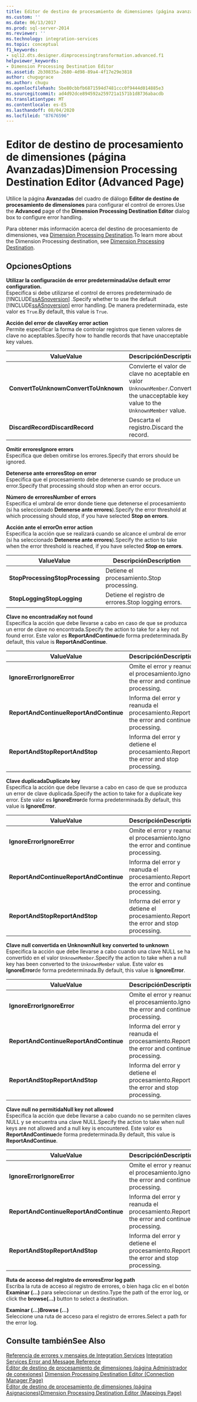 ```yaml
---
title: Editor de destino de procesamiento de dimensiones (página avanzadas) | Microsoft Docs
ms.custom: ''
ms.date: 06/13/2017
ms.prod: sql-server-2014
ms.reviewer: ''
ms.technology: integration-services
ms.topic: conceptual
f1_keywords:
- sql12.dts.designer.dimprocessingtransformation.advanced.f1
helpviewer_keywords:
- Dimension Processing Destination Editor
ms.assetid: 2b30835a-2680-4d98-89a4-4f17e29e3818
author: chugugrace
ms.author: chugu
ms.openlocfilehash: 5be80cbbfb6871594d7481ccc0f9444d014885e3
ms.sourcegitcommit: ad4d92dce894592a259721a1571b1d8736abacdb
ms.translationtype: MT
ms.contentlocale: es-ES
ms.lasthandoff: 08/04/2020
ms.locfileid: "87676596"
---
```

# <a name="dimension-processing-destination-editor-advanced-page"></a><span data-ttu-id="597a7-102">Editor de destino de procesamiento de dimensiones (página Avanzadas)</span><span class="sxs-lookup"><span data-stu-id="597a7-102">Dimension Processing Destination Editor (Advanced Page)</span></span>
  <span data-ttu-id="597a7-103">Utilice la página **Avanzadas** del cuadro de diálogo **Editor de destino de procesamiento de dimensiones** para configurar el control de errores.</span><span class="sxs-lookup"><span data-stu-id="597a7-103">Use the **Advanced** page of the **Dimension Processing Destination Editor** dialog box to configure error handling.</span></span>  
  
 <span data-ttu-id="597a7-104">Para obtener más información acerca del destino de procesamiento de dimensiones, vea [Dimension Processing Destination](data-flow/dimension-processing-destination.md).</span><span class="sxs-lookup"><span data-stu-id="597a7-104">To learn more about the Dimension Processing destination, see [Dimension Processing Destination](data-flow/dimension-processing-destination.md).</span></span>  
  
## <a name="options"></a><span data-ttu-id="597a7-105">Opciones</span><span class="sxs-lookup"><span data-stu-id="597a7-105">Options</span></span>  
 <span data-ttu-id="597a7-106">**Utilizar la configuración de error predeterminada**</span><span class="sxs-lookup"><span data-stu-id="597a7-106">**Use default error configuration.**</span></span>  
 <span data-ttu-id="597a7-107">Especifica si debe utilizarse el control de errores predeterminado de [!INCLUDE[ssASnoversion](../includes/ssasnoversion-md.md)] .</span><span class="sxs-lookup"><span data-stu-id="597a7-107">Specify whether to use the default [!INCLUDE[ssASnoversion](../includes/ssasnoversion-md.md)] error handling.</span></span> <span data-ttu-id="597a7-108">De manera predeterminada, este valor es `True`.</span><span class="sxs-lookup"><span data-stu-id="597a7-108">By default, this value is `True`.</span></span>  
  
 <span data-ttu-id="597a7-109">**Acción del error de clave**</span><span class="sxs-lookup"><span data-stu-id="597a7-109">**Key error action**</span></span>  
 <span data-ttu-id="597a7-110">Permite especificar la forma de controlar registros que tienen valores de clave no aceptables.</span><span class="sxs-lookup"><span data-stu-id="597a7-110">Specify how to handle records that have unacceptable key values.</span></span>  
  
|<span data-ttu-id="597a7-111">Value</span><span class="sxs-lookup"><span data-stu-id="597a7-111">Value</span></span>|<span data-ttu-id="597a7-112">Descripción</span><span class="sxs-lookup"><span data-stu-id="597a7-112">Description</span></span>|  
|-----------|-----------------|  
|<span data-ttu-id="597a7-113">**ConvertToUnknown**</span><span class="sxs-lookup"><span data-stu-id="597a7-113">**ConvertToUnknown**</span></span>|<span data-ttu-id="597a7-114">Convierte el valor de clave no aceptable en el valor `UnknownMember`.</span><span class="sxs-lookup"><span data-stu-id="597a7-114">Convert the unacceptable key value to the `UnknownMember` value.</span></span>|  
|<span data-ttu-id="597a7-115">**DiscardRecord**</span><span class="sxs-lookup"><span data-stu-id="597a7-115">**DiscardRecord**</span></span>|<span data-ttu-id="597a7-116">Descarta el registro.</span><span class="sxs-lookup"><span data-stu-id="597a7-116">Discard the record.</span></span>|  
  
 <span data-ttu-id="597a7-117">**Omitir errores**</span><span class="sxs-lookup"><span data-stu-id="597a7-117">**Ignore errors**</span></span>  
 <span data-ttu-id="597a7-118">Especifica que deben omitirse los errores.</span><span class="sxs-lookup"><span data-stu-id="597a7-118">Specify that errors should be ignored.</span></span>  
  
 <span data-ttu-id="597a7-119">**Detenerse ante errores**</span><span class="sxs-lookup"><span data-stu-id="597a7-119">**Stop on error**</span></span>  
 <span data-ttu-id="597a7-120">Especifica que el procesamiento debe detenerse cuando se produce un error.</span><span class="sxs-lookup"><span data-stu-id="597a7-120">Specify that processing should stop when an error occurs.</span></span>  
  
 <span data-ttu-id="597a7-121">**Número de errores**</span><span class="sxs-lookup"><span data-stu-id="597a7-121">**Number of errors**</span></span>  
 <span data-ttu-id="597a7-122">Especifica el umbral de error donde tiene que detenerse el procesamiento (si ha seleccionado **Detenerse ante errores**).</span><span class="sxs-lookup"><span data-stu-id="597a7-122">Specify the error threshold at which processing should stop, if you have selected **Stop on errors**.</span></span>  
  
 <span data-ttu-id="597a7-123">**Acción ante el error**</span><span class="sxs-lookup"><span data-stu-id="597a7-123">**On error action**</span></span>  
 <span data-ttu-id="597a7-124">Especifica la acción que se realizará cuando se alcance el umbral de error (si ha seleccionado **Detenerse ante errores**).</span><span class="sxs-lookup"><span data-stu-id="597a7-124">Specify the action to take when the error threshold is reached, if you have selected **Stop on errors**.</span></span>  
  
|<span data-ttu-id="597a7-125">Value</span><span class="sxs-lookup"><span data-stu-id="597a7-125">Value</span></span>|<span data-ttu-id="597a7-126">Descripción</span><span class="sxs-lookup"><span data-stu-id="597a7-126">Description</span></span>|  
|-----------|-----------------|  
|<span data-ttu-id="597a7-127">**StopProcessing**</span><span class="sxs-lookup"><span data-stu-id="597a7-127">**StopProcessing**</span></span>|<span data-ttu-id="597a7-128">Detiene el procesamiento.</span><span class="sxs-lookup"><span data-stu-id="597a7-128">Stop processing.</span></span>|  
|<span data-ttu-id="597a7-129">**StopLogging**</span><span class="sxs-lookup"><span data-stu-id="597a7-129">**StopLogging**</span></span>|<span data-ttu-id="597a7-130">Detiene el registro de errores.</span><span class="sxs-lookup"><span data-stu-id="597a7-130">Stop logging errors.</span></span>|  
  
 <span data-ttu-id="597a7-131">**Clave no encontrada**</span><span class="sxs-lookup"><span data-stu-id="597a7-131">**Key not found**</span></span>  
 <span data-ttu-id="597a7-132">Especifica la acción que debe llevarse a cabo en caso de que se produzca un error de clave no encontrada.</span><span class="sxs-lookup"><span data-stu-id="597a7-132">Specify the action to take for a key not found error.</span></span> <span data-ttu-id="597a7-133">Este valor es **ReportAndContinue**de forma predeterminada.</span><span class="sxs-lookup"><span data-stu-id="597a7-133">By default, this value is **ReportAndContinue**.</span></span>  
  
|<span data-ttu-id="597a7-134">Value</span><span class="sxs-lookup"><span data-stu-id="597a7-134">Value</span></span>|<span data-ttu-id="597a7-135">Descripción</span><span class="sxs-lookup"><span data-stu-id="597a7-135">Description</span></span>|  
|-----------|-----------------|  
|<span data-ttu-id="597a7-136">**IgnoreError**</span><span class="sxs-lookup"><span data-stu-id="597a7-136">**IgnoreError**</span></span>|<span data-ttu-id="597a7-137">Omite el error y reanuda el procesamiento.</span><span class="sxs-lookup"><span data-stu-id="597a7-137">Ignore the error and continue processing.</span></span>|  
|<span data-ttu-id="597a7-138">**ReportAndContinue**</span><span class="sxs-lookup"><span data-stu-id="597a7-138">**ReportAndContinue**</span></span>|<span data-ttu-id="597a7-139">Informa del error y reanuda el procesamiento.</span><span class="sxs-lookup"><span data-stu-id="597a7-139">Report the error and continue processing.</span></span>|  
|<span data-ttu-id="597a7-140">**ReportAndStop**</span><span class="sxs-lookup"><span data-stu-id="597a7-140">**ReportAndStop**</span></span>|<span data-ttu-id="597a7-141">Informa del error y detiene el procesamiento.</span><span class="sxs-lookup"><span data-stu-id="597a7-141">Report the error and stop processing.</span></span>|  
  
 <span data-ttu-id="597a7-142">**Clave duplicada**</span><span class="sxs-lookup"><span data-stu-id="597a7-142">**Duplicate key**</span></span>  
 <span data-ttu-id="597a7-143">Especifica la acción que debe llevarse a cabo en caso de que se produzca un error de clave duplicada.</span><span class="sxs-lookup"><span data-stu-id="597a7-143">Specify the action to take for a duplicate key error.</span></span> <span data-ttu-id="597a7-144">Este valor es **IgnoreError**de forma predeterminada.</span><span class="sxs-lookup"><span data-stu-id="597a7-144">By default, this value is **IgnoreError**.</span></span>  
  
|<span data-ttu-id="597a7-145">Value</span><span class="sxs-lookup"><span data-stu-id="597a7-145">Value</span></span>|<span data-ttu-id="597a7-146">Descripción</span><span class="sxs-lookup"><span data-stu-id="597a7-146">Description</span></span>|  
|-----------|-----------------|  
|<span data-ttu-id="597a7-147">**IgnoreError**</span><span class="sxs-lookup"><span data-stu-id="597a7-147">**IgnoreError**</span></span>|<span data-ttu-id="597a7-148">Omite el error y reanuda el procesamiento.</span><span class="sxs-lookup"><span data-stu-id="597a7-148">Ignore the error and continue processing.</span></span>|  
|<span data-ttu-id="597a7-149">**ReportAndContinue**</span><span class="sxs-lookup"><span data-stu-id="597a7-149">**ReportAndContinue**</span></span>|<span data-ttu-id="597a7-150">Informa del error y reanuda el procesamiento.</span><span class="sxs-lookup"><span data-stu-id="597a7-150">Report the error and continue processing.</span></span>|  
|<span data-ttu-id="597a7-151">**ReportAndStop**</span><span class="sxs-lookup"><span data-stu-id="597a7-151">**ReportAndStop**</span></span>|<span data-ttu-id="597a7-152">Informa del error y detiene el procesamiento.</span><span class="sxs-lookup"><span data-stu-id="597a7-152">Report the error and stop processing.</span></span>|  
  
 <span data-ttu-id="597a7-153">**Clave null convertida en Unknown**</span><span class="sxs-lookup"><span data-stu-id="597a7-153">**Null key converted to unknown**</span></span>  
 <span data-ttu-id="597a7-154">Especifica la acción que debe llevarse a cabo cuando una clave NULL se ha convertido en el valor `UnknownMember`.</span><span class="sxs-lookup"><span data-stu-id="597a7-154">Specify the action to take when a null key has been converted to the `UnknownMember` value.</span></span> <span data-ttu-id="597a7-155">Este valor es **IgnoreError**de forma predeterminada.</span><span class="sxs-lookup"><span data-stu-id="597a7-155">By default, this value is **IgnoreError**.</span></span>  
  
|<span data-ttu-id="597a7-156">Value</span><span class="sxs-lookup"><span data-stu-id="597a7-156">Value</span></span>|<span data-ttu-id="597a7-157">Descripción</span><span class="sxs-lookup"><span data-stu-id="597a7-157">Description</span></span>|  
|-----------|-----------------|  
|<span data-ttu-id="597a7-158">**IgnoreError**</span><span class="sxs-lookup"><span data-stu-id="597a7-158">**IgnoreError**</span></span>|<span data-ttu-id="597a7-159">Omite el error y reanuda el procesamiento.</span><span class="sxs-lookup"><span data-stu-id="597a7-159">Ignore the error and continue processing.</span></span>|  
|<span data-ttu-id="597a7-160">**ReportAndContinue**</span><span class="sxs-lookup"><span data-stu-id="597a7-160">**ReportAndContinue**</span></span>|<span data-ttu-id="597a7-161">Informa del error y reanuda el procesamiento.</span><span class="sxs-lookup"><span data-stu-id="597a7-161">Report the error and continue processing.</span></span>|  
|<span data-ttu-id="597a7-162">**ReportAndStop**</span><span class="sxs-lookup"><span data-stu-id="597a7-162">**ReportAndStop**</span></span>|<span data-ttu-id="597a7-163">Informa del error y detiene el procesamiento.</span><span class="sxs-lookup"><span data-stu-id="597a7-163">Report the error and stop processing.</span></span>|  
  
 <span data-ttu-id="597a7-164">**Clave null no permitida**</span><span class="sxs-lookup"><span data-stu-id="597a7-164">**Null key not allowed**</span></span>  
 <span data-ttu-id="597a7-165">Especifica la acción que debe llevarse a cabo cuando no se permiten claves NULL y se encuentra una clave NULL.</span><span class="sxs-lookup"><span data-stu-id="597a7-165">Specify the action to take when null keys are not allowed and a null key is encountered.</span></span> <span data-ttu-id="597a7-166">Este valor es **ReportAndContinue**de forma predeterminada.</span><span class="sxs-lookup"><span data-stu-id="597a7-166">By default, this value is **ReportAndContinue**.</span></span>  
  
|<span data-ttu-id="597a7-167">Value</span><span class="sxs-lookup"><span data-stu-id="597a7-167">Value</span></span>|<span data-ttu-id="597a7-168">Descripción</span><span class="sxs-lookup"><span data-stu-id="597a7-168">Description</span></span>|  
|-----------|-----------------|  
|<span data-ttu-id="597a7-169">**IgnoreError**</span><span class="sxs-lookup"><span data-stu-id="597a7-169">**IgnoreError**</span></span>|<span data-ttu-id="597a7-170">Omite el error y reanuda el procesamiento.</span><span class="sxs-lookup"><span data-stu-id="597a7-170">Ignore the error and continue processing.</span></span>|  
|<span data-ttu-id="597a7-171">**ReportAndContinue**</span><span class="sxs-lookup"><span data-stu-id="597a7-171">**ReportAndContinue**</span></span>|<span data-ttu-id="597a7-172">Informa del error y reanuda el procesamiento.</span><span class="sxs-lookup"><span data-stu-id="597a7-172">Report the error and continue processing.</span></span>|  
|<span data-ttu-id="597a7-173">**ReportAndStop**</span><span class="sxs-lookup"><span data-stu-id="597a7-173">**ReportAndStop**</span></span>|<span data-ttu-id="597a7-174">Informa del error y detiene el procesamiento.</span><span class="sxs-lookup"><span data-stu-id="597a7-174">Report the error and stop processing.</span></span>|  
  
 <span data-ttu-id="597a7-175">**Ruta de acceso del registro de errores**</span><span class="sxs-lookup"><span data-stu-id="597a7-175">**Error log path**</span></span>  
 <span data-ttu-id="597a7-176">Escriba la ruta de acceso al registro de errores, o bien haga clic en el botón **Examinar (…)** para seleccionar un destino.</span><span class="sxs-lookup"><span data-stu-id="597a7-176">Type the path of the error log, or click the **browse(...)** button to select a destination.</span></span>  
  
 <span data-ttu-id="597a7-177">**Examinar (...)**</span><span class="sxs-lookup"><span data-stu-id="597a7-177">**Browse (...)**</span></span>  
 <span data-ttu-id="597a7-178">Seleccione una ruta de acceso para el registro de errores.</span><span class="sxs-lookup"><span data-stu-id="597a7-178">Select a path for the error log.</span></span>  
  
## <a name="see-also"></a><span data-ttu-id="597a7-179">Consulte también</span><span class="sxs-lookup"><span data-stu-id="597a7-179">See Also</span></span>  
 <span data-ttu-id="597a7-180">[Referencia de errores y mensajes de Integration Services](../../2014/integration-services/integration-services-error-and-message-reference.md) </span><span class="sxs-lookup"><span data-stu-id="597a7-180">[Integration Services Error and Message Reference](../../2014/integration-services/integration-services-error-and-message-reference.md) </span></span>  
 <span data-ttu-id="597a7-181">[Editor de destino de procesamiento de dimensiones &#40;página Administrador de conexiones&#41;](../../2014/integration-services/dimension-processing-destination-editor-connection-manager-page.md) </span><span class="sxs-lookup"><span data-stu-id="597a7-181">[Dimension Processing Destination Editor &#40;Connection Manager Page&#41;](../../2014/integration-services/dimension-processing-destination-editor-connection-manager-page.md) </span></span>  
 [<span data-ttu-id="597a7-182">Editor de destino de procesamiento de dimensiones &#40;página Asignaciones&#41;</span><span class="sxs-lookup"><span data-stu-id="597a7-182">Dimension Processing Destination Editor &#40;Mappings Page&#41;</span></span>](../../2014/integration-services/dimension-processing-destination-editor-mappings-page.md)  
  
  
